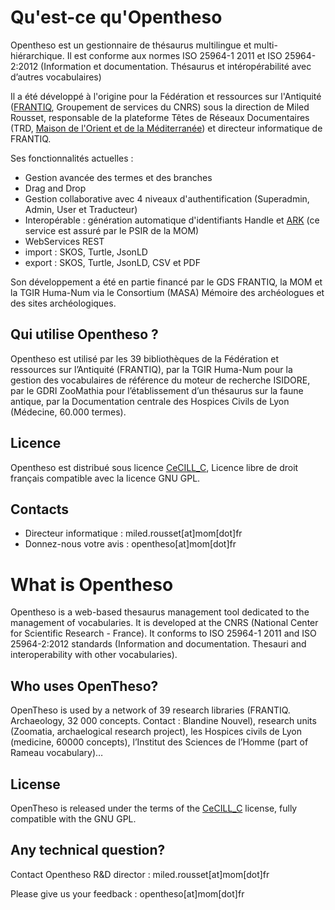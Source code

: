 # Qu'est-ce qu'Opentheso

Opentheso est un gestionnaire de thésaurus multilingue et multi-hiérarchique. Il est conforme aux normes ISO 25964-1 2011 et ISO 25964-2:2012 (Information et documentation. Thésaurus et intéropérabilité avec d’autres vocabulaires)

Il a été développé à l'origine pour la Fédération et ressources sur l'Antiquité ([FRANTIQ](http://www.frantiq.fr), Groupement de services du CNRS) sous la direction de Miled Rousset, responsable de la plateforme Têtes de Réseaux Documentaires (TRD, [Maison de l'Orient et de la Méditerranée](http://www.mom.fr)) et directeur informatique de FRANTIQ.

Ses fonctionnalités actuelles :
- Gestion avancée des termes et des branches
- Drag and Drop
- Gestion collaborative avec 4 niveaux d'authentification (Superadmin, Admin, User et Traducteur)
- Interopérable : génération automatique d'identifiants Handle et [ARK](http://ark.mom.fr) (ce service est assuré par le PSIR de la MOM)
- WebServices REST
- import : SKOS, Turtle, JsonLD 
- export : SKOS, Turtle, JsonLD, CSV et PDF

Son développement a été en partie financé par le GDS FRANTIQ, la MOM et la TGIR Huma-Num via le Consortium (MASA) Mémoire des archéologues et des sites archéologiques.

## Qui utilise Opentheso ?

Opentheso est utilisé par les 39 bibliothèques de la Fédération et ressources sur l’Antiquité (FRANTIQ), par la TGIR Huma-Num pour la gestion des vocabulaires de référence du moteur de recherche ISIDORE, par le GDRI ZooMathia pour l’établissement d’un thésaurus sur la faune antique, par la Documentation centrale des Hospices Civils de Lyon (Médecine, 60.000 termes).

## Licence

Opentheso est distribué sous licence [CeCILL_C](http://www.cecill.info/licences/Licence_CeCILL-C_V1-fr.html), Licence libre de droit français compatible avec la licence GNU GPL.
 
## Contacts

- Directeur informatique : miled.rousset[at]mom[dot]fr
- Donnez-nous votre avis : opentheso[at]mom[dot]fr

# What is Opentheso

Opentheso is a web-based thesaurus management tool dedicated to the management of vocabularies. It is developed at the CNRS (National Center for Scientific Research - France). It conforms to ISO 25964-1 2011 and ISO 25964-2:2012 standards (Information and documentation. Thesauri and interoperability with other vocabularies). 

## Who uses OpenTheso?

OpenTheso is used by a network of 39 research libraries (FRANTIQ. Archaeology, 32 000 concepts. Contact : Blandine Nouvel), research units (Zoomatia, archaelogical research project), les Hospices civils de Lyon (medicine, 60000 concepts), l’Institut des Sciences de l’Homme (part of Rameau vocabulary)…

## License

OpenTheso is released under the terms of the [CeCILL_C](http://www.cecill.info/licences/Licence_CeCILL-C_V1-fr.html) license, fully compatible with the GNU GPL.

## Any technical question?

Contact Opentheso R&D director : miled.rousset[at]mom[dot]fr

Please give us your feedback : opentheso[at]mom[dot]fr
